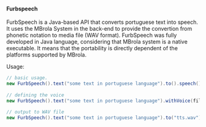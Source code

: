 #### Furbspeech

FurbSpeech is a Java-based API that converts portuguese text into speech. It uses the MBrola System in the back-end to provide the convertion from phonetic notation to media file (WAV format). FurbSpeech was fully developed in Java language, considering that MBrola system is a native executable. It means that the portability is directly dependent of the platforms supported by MBrola.


Usage:

```java
// basic usage.
new FurbSpeech().text("some text in portuguese language").to().speech();
   
// defining the voice
new FurbSpeech().text("some text in portuguese language").withVoice(filePointingToTheVoice).to().speech();
   
// output to WAV file
new FurbSpeech().text("some text in portuguese language").to("tts.wav").speech();
```
